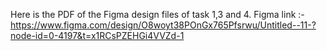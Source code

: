 Here is the PDF of the Figma design files of task 1,3 and 4.
Figma link :-https://www.figma.com/design/O8woyt38POnGx765Pfsrwu/Untitled--11-?node-id=0-4197&t=x1RCsPZEHGi4VVZd-1
